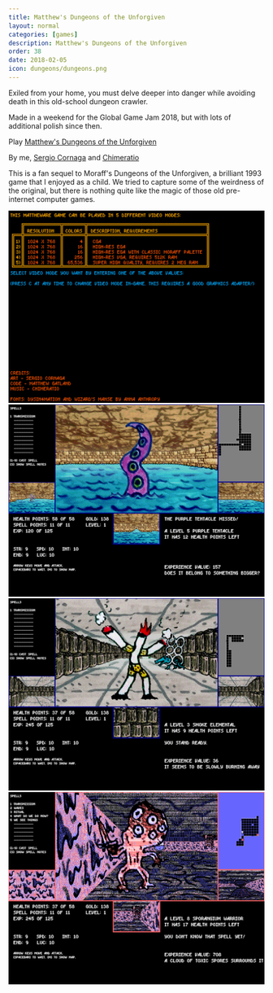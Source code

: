 ```yaml
---
title: Matthew's Dungeons of the Unforgiven
layout: normal
categories: [games]
description: Matthew's Dungeons of the Unforgiven
order: 38
date: 2018-02-05
icon: dungeons/dungeons.png
---
```


Exiled from your home, you must delve deeper into danger while avoiding death in this old-school dungeon crawler.

Made in a weekend for the Global Game Jam 2018, but with lots of additional polish since then.

<p>Play <a href="/ggj2018/">Matthew's Dungeons of the Unforgiven</a></p>

By me, [Sergio Cornaga](https://twitter.com/corneaga) and [Chimeratio](https://soundcloud.com/chimeratio)

This is a fan sequel to Moraff's Dungeons of the Unforgiven, a brilliant 1993 game that I enjoyed as a child. We tried to capture some of the weirdness of the original, but there is nothing quite like the magic of those old pre-internet computer games.

![](1.png)
![](2.png)
![](3.png)
![](4.png)